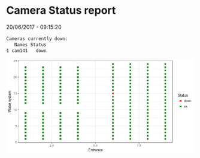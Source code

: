 Camera Status report
================
20/06/2017 - 09:15:20

    Cameras currently down:
       Names Status
    1 cam141   down

![](camreport_files/figure-markdown_github/unnamed-chunk-2-1.png)
